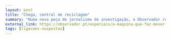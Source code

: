 ```yaml
---
layout: post
title: "Chega, central de reciclagem"
summary: "Numa nova peça de jornalismo de investigação, o Observador revela a constituição das altas hostes do partido \"anti-sistema\" - consultores ou empresários em indústrias de luxo, antigos dirigentes de outros partidos, líderes evangélicos e outras figuras controversas cuja fama e/ou contactos são aproveitados para projectar a propaganda e \"legitimidade\" do Chega"
external_link: https://observador.pt/especiais/a-maquina-que-faz-mexer-o-chega-os-homens-e-as-mulheres-de-andre-ventura/
tags: [ligacoes-suspeitas]
---
```

